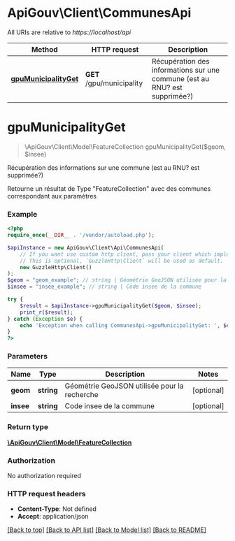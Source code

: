 # ApiGouv\Client\CommunesApi

All URIs are relative to *https://localhost/api*

Method | HTTP request | Description
------------- | ------------- | -------------
[**gpuMunicipalityGet**](CommunesApi.md#gpuMunicipalityGet) | **GET** /gpu/municipality | Récupération des informations sur une commune (est au RNU? est supprimée?)


# **gpuMunicipalityGet**
> \ApiGouv\Client\Model\FeatureCollection gpuMunicipalityGet($geom, $insee)

Récupération des informations sur une commune (est au RNU? est supprimée?)

Retourne un résultat de Type \"FeatureCollection\" avec des communes correspondant aux paramètres

### Example
```php
<?php
require_once(__DIR__ . '/vendor/autoload.php');

$apiInstance = new ApiGouv\Client\Api\CommunesApi(
    // If you want use custom http client, pass your client which implements `GuzzleHttp\ClientInterface`.
    // This is optional, `GuzzleHttp\Client` will be used as default.
    new GuzzleHttp\Client()
);
$geom = "geom_example"; // string | Géométrie GeoJSON utilisée pour la recherche
$insee = "insee_example"; // string | Code insee de la commune

try {
    $result = $apiInstance->gpuMunicipalityGet($geom, $insee);
    print_r($result);
} catch (Exception $e) {
    echo 'Exception when calling CommunesApi->gpuMunicipalityGet: ', $e->getMessage(), PHP_EOL;
}
?>
```

### Parameters

Name | Type | Description  | Notes
------------- | ------------- | ------------- | -------------
 **geom** | **string**| Géométrie GeoJSON utilisée pour la recherche | [optional]
 **insee** | **string**| Code insee de la commune | [optional]

### Return type

[**\ApiGouv\Client\Model\FeatureCollection**](../Model/FeatureCollection.md)

### Authorization

No authorization required

### HTTP request headers

 - **Content-Type**: Not defined
 - **Accept**: application/json

[[Back to top]](#) [[Back to API list]](../../README.md#documentation-for-api-endpoints) [[Back to Model list]](../../README.md#documentation-for-models) [[Back to README]](../../README.md)

